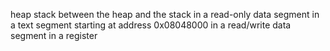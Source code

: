 heap
stack
between the heap and the stack
in a read-only data segment
in a text segment starting at address 0x08048000
in a read/write data segment
in a register
